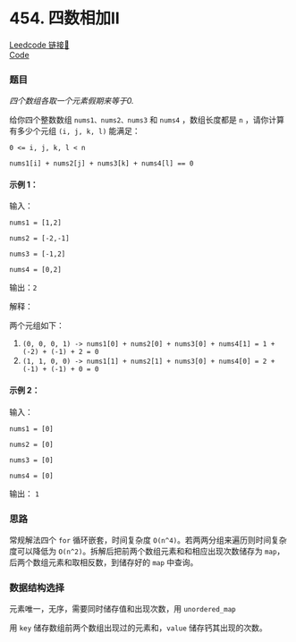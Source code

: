 # 454. 四数相加II

[Leedcode 链接🔗](https://leetcode.cn/problems/4sum-ii/)  
[Code](https://github.com/alstondu/lc/blob/main/454/454.cpp)

### 题目

_*四个数组各取一个元素假期来等于0.*_

给你四个整数数组 ```nums1、nums2、nums3``` 和 ```nums4``` ，数组长度都是 ```n``` ，请你计算有多少个元组 ```(i, j, k, l)``` 能满足：

```0 <= i, j, k, l < n```

```nums1[i] + nums2[j] + nums3[k] + nums4[l] == 0```
 

#### 示例 1：

输入：

```nums1 = [1,2]```

```nums2 = [-2,-1]```

```nums3 = [-1,2]```

```nums4 = [0,2]```

输出：```2```

解释：

两个元组如下：

1. ```(0, 0, 0, 1) -> nums1[0] + nums2[0] + nums3[0] + nums4[1] = 1 + (-2) + (-1) + 2 = 0```
2. ```(1, 1, 0, 0) -> nums1[1] + nums2[1] + nums3[0] + nums4[0] = 2 + (-1) + (-1) + 0 = 0```

#### 示例 2：

输入：

```nums1 = [0]```

```nums2 = [0]```

```nums3 = [0]```

```nums4 = [0]```

输出：
```1```

### 思路

常规解法四个 ```for``` 循环嵌套，时间复杂度 ```O(n^4)```。若两两分组来遍历则时间复杂度可以降低为 ```O(n^2)```。拆解后把前两个数组元素和和相应出现次数储存为 ```map```， 后两个数组元素和取相反数，到储存好的 ```map``` 中查询。

### 数据结构选择


元素唯一，无序，需要同时储存值和出现次数，用 ```unordered_map```

用 ```key``` 储存数组前两个数组出现过的元素和，```value``` 储存钙其出现的次数。